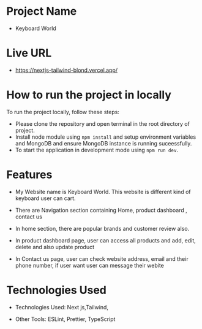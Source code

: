 # Project Name

- Keyboard World

# Live URL

- https://nextjs-tailwind-blond.vercel.app/

# How to run the project in locally

To run the project locally, follow these steps:

- Please clone the repository and open terminal in the root directory of project.
- Install node module using `npm install` and setup environment variables and MongoDB and ensure MongoDB instance is running suceessfully.
- To start the application in development mode using `npm run dev`.

# Features

- My Website name is Keyboard World. This website is different kind of keyboard user can cart.

- There are Navigation section containing Home, product dashboard , contact us

- In home section, there are popular brands and customer review also.

- In product dashboard page, user can access all products and add, edit, delete and also update product

- In Contact us page, user can check website address, email and their phone number, if user want user can message their webite

# Technologies Used

- Technologies Used: Next js,Tailwind,

- Other Tools: ESLint, Prettier, TypeScript
